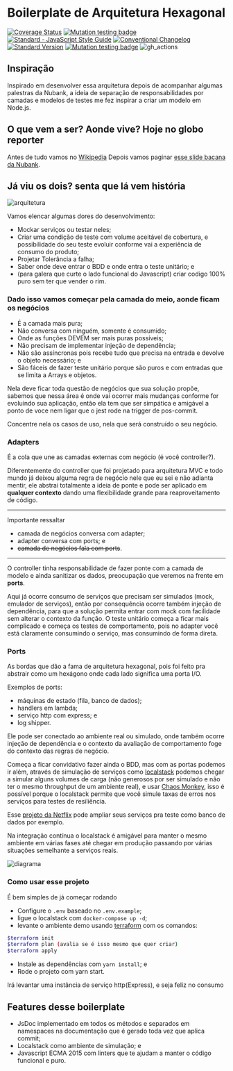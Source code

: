 # Boilerplate de Arquitetura Hexagonal

[![Coverage Status](https://coveralls.io/repos/github/claytonsilva/nodejs-hexagonal-boilerplate/badge.svg?branch=master)](https://coveralls.io/github/claytonsilva/nodejs-hexagonal-boilerplate?branch=master)
[![Mutation testing badge](https://img.shields.io/endpoint?style=flat&url=https%3A%2F%2Fbadge-api.stryker-mutator.io%2Fgithub.com%2Fclaytonsilva%2Fnodejs-hexagonal-boilerplate%2Fmaster)](https://dashboard.stryker-mutator.io/reports/github.com/claytonsilva/nodejs-hexagonal-boilerplate/master)
[![Standard - JavaScript Style Guide](https://img.shields.io/badge/code%20style-standard-brightgreen.svg)](http://standardjs.com/)
[![Conventional Changelog](https://img.shields.io/badge/changelog-conventional-brightgreen.svg)](http://conventional-changelog.github.io)
[![Standard Version](https://img.shields.io/badge/release-standard%20version-brightgreen.svg)](https://github.com/conventional-changelog/standard-version)
[![Mutation testing badge](https://img.shields.io/endpoint?style=flat&url=https%3A%2F%2Fbadge-api.stryker-mutator.io%2Fgithub.com%2Fclaytonsilva%2Fnodejs-hexagonal-boilerplate%2Fmain)](https://dashboard.stryker-mutator.io/reports/github.com/claytonsilva/nodejs-hexagonal-boilerplate/main)
![gh_actions](https://github.com/claytonsilva/nodejs-hexagonal-boilerplate/actions/workflows/main.yml/badge.svg)

## Inspiração

Inspirado em desenvolver essa arquitetura depois de acompanhar
algumas palestras da Nubank, a ideia
de separação de responsabilidades
por camadas e modelos de testes me fez inspirar a criar um modelo em Node.js.

## O que vem a ser? Aonde vive? Hoje no globo reporter

Antes de tudo vamos no [Wikipedia](<https://en.wikipedia.org/wiki/Hexagonal_architecture_(software)>)
Depois vamos paginar [esse slide bacana da Nubank](https://pt.slideshare.net/Nubank/arquitetura-funcional-em-microservices).

## Já viu os dois? senta que lá vem história

![arquitetura](./hexagonal-architecture.png)

Vamos elencar algumas dores do desenvolvimento:

- Mockar serviços ou testar neles;
- Criar uma condição de teste com volume aceitável de cobertura,
  e possibilidade do seu teste evoluir
  conforme vai a experiência de consumo do produto;
- Projetar Tolerância a falha;
- Saber onde deve entrar o BDD e onde entra o teste unitário; e
- (para galera que curte o lado funcional do Javascript) criar
  codigo 100% puro sem ter que vender o rim.

### Dado isso vamos começar pela camada do meio, aonde ficam os negócios

- É a camada mais pura;
- Não conversa com ninguém, somente é consumido;
- Onde as funções DEVEM ser mais puras possíveis;
- Não precisam de implementar injeção de dependência;
- Não são assíncronas pois recebe tudo que precisa na entrada
  e devolve o objeto necessário; e
- São fáceis de fazer teste unitário porque são puros
  e com entradas que se limita a Arrays e objetos.

Nela deve ficar toda questão de negócios que sua solução propõe,
sabemos que nessa área é onde vai ocorrer
mais mudanças conforme for evoluindo sua aplicação, então
ela tem que ser simpática e amigável a ponto de voce nem ligar
que o jest rode na trigger de pos-commit.

Concentre nela os casos de uso, nela que será construído o seu negócio.

### Adapters

É a cola que une as camadas externas com negócio (é você controller?).

Diferentemente do controller que foi projetado
para arquitetura MVC e todo mundo já deixou alguma
regra de negócio nele que eu sei e não adianta mentir,
ele abstrai totalmente a ideia de ponte e
pode ser aplicado em **qualquer contexto** dando uma
flexibilidade grande para reaproveitamento de código.

---

Importante ressaltar

- camada de negócios conversa com adapter;
- adapter conversa com ports; e
- ~~camada de negócios fala com ports~~.

---

O controller tinha responsabilidade de fazer ponte com a
camada de modelo e ainda sanitizar os dados,
preocupação que veremos na frente em **ports**.

Aqui já ocorre consumo de serviços que precisam ser
simulados (mock, emulador de serviços), então por consequência ocorre
também injeção de dependência, para que a solução permita
entrar com mock com facilidade sem alterar o contexto da função.
O teste unitário começa a ficar mais complicado e
começa os testes de comportamento, pois no adapter
você está claramente consumindo o serviço, mas consumindo de forma direta.

### Ports

As bordas que dão a fama de arquitetura hexagonal, pois foi feito pra abstrair
como um hexágono onde cada lado significa uma porta I/O.

Exemplos de ports:

- máquinas de estado (fila, banco de dados);
- handlers em lambda;
- serviço http com express; e
- log shipper.

Ele pode ser conectado ao ambiente real ou simulado, onde também ocorre injeção de
dependência e o contexto da avaliação de comportamento
foge do contexto das regras de negócio.

Começa a ficar convidativo fazer ainda o BDD, mas com as portas podemos ir além,
através de simulação de serviços como [localstack](https://localstack.cloud/)
podemos chegar a simular alguns volumes de carga
(não generosos por ser simulado e não ter o mesmo throughput de um ambiente real),
e usar [Chaos Monkey](https://en.wikipedia.org/wiki/Chaos_engineering),
isso é possível porque o localstack permite que você simule taxas de erros
nos serviços para testes de resiliência.

Esse [projeto da Netflix](https://github.com/Netflix/chaosmonkey) pode ampliar
seus serviços pra teste como banco de dados por exemplo.

Na integração contínua o localstack é amigável para manter
o mesmo ambiente em várias fases até chegar em produção
passando por várias situações semelhante a serviços reais.

![diagrama](./diagram.png)

### Como usar esse projeto

É bem simples de já começar rodando

- Configure o `.env` baseado no `.env.example`;
- ligue o localstack com `docker-compose up -d`;
- levante o ambiente demo usando [terraform](https://www.terraform.io/) com os comandos:

```bash
$terraform init
$terraform plan (avalia se é isso mesmo que quer criar)
$terraform apply
```

- Instale as dependências com `yarn install`; e
- Rode o projeto com yarn start.

Irá levantar uma instância de serviço http(Express), e seja feliz no consumo

## Features desse boilerplate

- JsDoc implementado em todos os métodos e separados em namespaces
  na documentação que é gerado toda vez que aplica commit;
- Localstack como ambiente de simulação; e
- Javascript ECMA 2015 com linters que te ajudam a manter o código funcional e puro.
